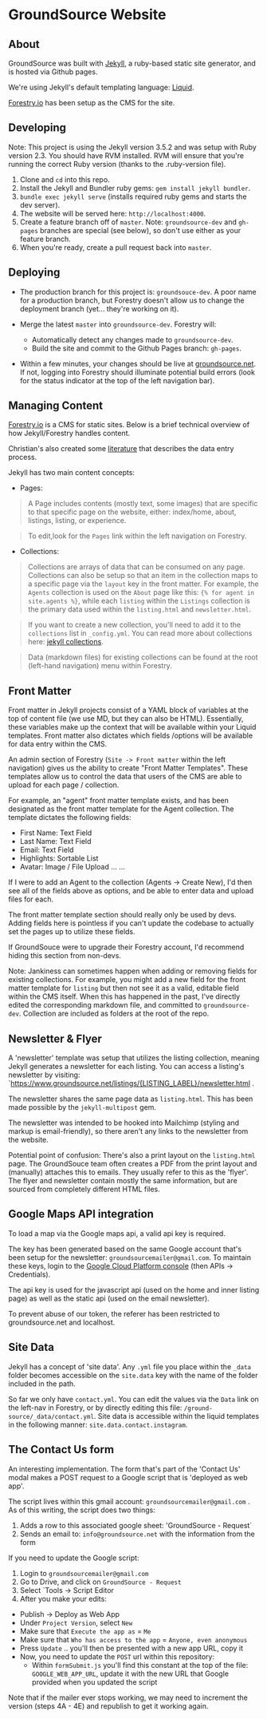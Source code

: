 # GroundSource Website

## About

GroundSource was built with <a href="https://jekyllrb.com/" target="_blank">Jekyll</a>, a ruby-based static site generator, and is hosted via Github pages.

We're using Jekyll's default templating language: <a href="https://shopify.github.io/liquid/" target="_blank">Liquid</a>.

<a href="https://forestry.io/" target="_blank">Forestry.io</a> has been setup as the CMS for the site.

## Developing
Note: This project is using the Jekyll version 3.5.2 and was setup with Ruby version 2.3.
You should have RVM installed. RVM will ensure that you're running the correct Ruby version (thanks to the .ruby-version file).

1. Clone and `cd` into this repo.
2. Install the Jekyll and Bundler ruby gems: `gem install jekyll bundler`.
3. `bundle exec jekyll serve` (installs required ruby gems and starts the dev server).
4. The website will be served here: `http://localhost:4000`.
5. Create a feature branch off of `master`. Note: `groundsource-dev` and `gh-pages` branches are special (see below), so don't use either as your feature branch.
6. When you're ready, create a pull request back into `master`.

## Deploying
- The production branch for this project is: `groundsouce-dev`. A poor name for a production branch, but Forestry
   doesn't allow us to change the deployment branch (yet... they're working on it).

- Merge the latest `master` into `groundsource-dev`. Forestry will:
    - Automatically detect any changes made to `groundsource-dev`.
    - Build the site and commit to the Github Pages branch: `gh-pages`.

- Within a few minutes, your changes should be live at <a href="https://groundsource.net">groundsource.net</a>. If not, logging into Forestry should illuminate potential build errors (look for the status indicator at the top of the left navigation bar).


## Managing Content

<a href="https://forestry.io/" target="_blank">Forestry.io</a> is a CMS for static sites. Below is a brief technical overview of how Jekyll/Forestry handles content.

Christian's also created some <a href="https://www.groundsource.net/documentation/forestry-documentation.pdf">literature</a> that describes the data entry process.


Jekyll has two main content concepts:

- Pages:
> A Page includes contents (mostly text, some images) that are specific to that specific page on the website, either: index/home, about, listings, listing, or experience.

> To edit,look for the `Pages` link within the left navigation on Forestry.

- Collections:

> Collections are arrays of data that can be consumed on any page. Collections can also be setup so that an item in the collection maps to a specific page via the `layout` key in the front matter.
> For example, the `Agents` collection is used on the `About` page like this: `{% for agent in site.agents %}`, while each `listing` within the `Listings` collection
  is the primary data used within the `listing.html` and `newsletter.html`.

> If you want to create a new collection, you'll need to add it to the `collections` list in `_config.yml`. You can read more about collections here: <a href="https://jekyllrb.com/docs/collections/">jekyll collections</a>.

> Data (markdown files) for existing collections can be found at the root (left-hand navigation) menu within Forestry.

## Front Matter

Front matter in Jekyll projects consist of a YAML block of variables at the top of content file (we use MD, but they can also be HTML). Essentially, these variables make up the context that will be available within your Liquid templates. Front matter also dictates which fields /options will be available for data entry within the CMS.

An admin section of Forestry (`Site -> Front matter` within the left navigation) gives us the ability to create "Front Matter Templates". These templates allow us to control the data that users of the CMS are able to upload for each page / collection.

For example, an "agent" front matter template exists, and has been designated as the front matter template for the Agent collection. The template dictates the following fields:

  - First Name: Text Field
  - Last Name: Text Field
  - Email: Text Field
  - Highlights: Sortable List
  - Avatar: Image / File Upload
    ... ...

If I were to add an Agent to the collection (Agents -> Create New), I'd then see all of the fields above as options, and be able to enter data and upload files for each.

The front matter template section should really only be used by devs. Adding fields here is pointless if you can't update the codebase to actually set the pages up to utilize these fields.

If GroundSouce were to upgrade their Forestry account, I'd recommend hiding this section from non-devs.

Note: Jankiness can sometimes happen when adding or removing fields for existing collections. For example, you might add a new field for the front matter template for `listing` but then not see it as a valid, editable field within the CMS itself. When this has happened in the past, I've directly edited
the corresponding markdown file, and committed to `groundsource-dev`. Collection are included as folders at the root of the repo.

## Newsletter & Flyer

A 'newsletter' template was setup that utilizes the listing collection, meaning Jekyll generates a newsletter for each listing. You can
access a listing's newsletter by visiting: `https://www.groundsource.net/listings/{LISTING_LABEL}/newsletter.html .

The newsletter shares the same page data as `listing.html`. This has been made possible by the `jekyll-multipost` gem.

The newsletter was intended to be hooked into Mailchimp (styling and markup is email-friendly), so there aren't any links to the newsletter from the website.

Potential point of confusion: There's also a print layout on the `listing.html` page. The GroundSouce team often creates a PDF from the print layout and (manually) attaches this to emails. They usually refer to this as the 'flyer'. The flyer and newsletter contain mostly the same information, but
are sourced from completely different HTML files.

## Google Maps API integration

To load a map via the Google maps api, a valid api key is required.

The key has been generated based on the same Google account that's been setup for the
newsletter: `groundsourcemailer@gmail.com`. To maintain these keys, login to the
<a href="https://console.cloud.google.com/google/maps-apis/">Google Cloud Platform console</a> (then
APIs -> Credentials).

The api key is used for the javascript api (used on the home and inner listing page)
as well as the static api (used on the email newsletter).

To prevent abuse of our token, the referer has been restricted to groundsource.net and localhost.


## Site Data

Jekyll has a concept of 'site data'. Any `.yml` file you place within the `_data` folder becomes
accessible on the `site.data` key with the name of the folder included in the path.

So far we only have `contact.yml`. You can edit the values via the `Data` link on the left-nav
in Forestry, or by directly editing this file: `/ground-source/_data/contact.yml`.
Site data is accessible within the liquid templates in the following manner: `site.data.contact.instagram`.

## The Contact Us form

An interesting implementation. The form that's part of the 'Contact Us' modal makes a POST request to a Google script
that is 'deployed as web app'.

The script lives within this gmail account: `groundsourcemailer@gmail.com` . As of this writing, the script does two things:

1. Adds a row to this associated google sheet: 'GroundSource - Request`
2. Sends an email to: `info@groundsource.net` with the information from the form


If you need to update the Google script:
1. Login to `groundsourcemailer@gmail.com`
2. Go to Drive, and click on `GroundSource - Request`
3. Select `Tools -> Script Editor
4. After you make your edits:
  - Publish -> Deploy as Web App
  - Under `Project Version`, select `New`
  - Make sure that `Execute the app as` = `Me`
  - Make sure that `Who has access to the app` = `Anyone, even anonymous`
  - Press `Update` .. you'll then be presented with a new app URL, copy it
  - Now, you need to update the `POST` url within this repository:
    - Within `formSubmit.js` you'll find this constant at the top of the file: `GOOGLE_WEB_APP_URL`,
       update it with the new URL that Google provided when you updated the script

Note that if the mailer ever stops working, we may need to increment the version (steps 4A - 4E) and republish to
get it working again.


